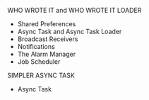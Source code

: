 WHO WROTE IT and WHO WROTE IT LOADER
- Shared Preferences
- Async Task and Async Task Loader
- Broadcast Receivers
- Notifications
- The Alarm Manager
- Job Scheduler

SIMPLER ASYNC TASK
- Async Task
